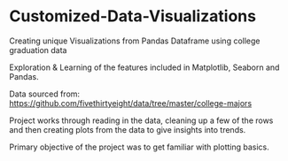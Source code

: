 # Customized-Data-Visualizations
Creating unique Visualizations from Pandas Dataframe using college graduation data

Exploration & Learning of the features included in Matplotlib, Seaborn and Pandas. 

Data sourced from: https://github.com/fivethirtyeight/data/tree/master/college-majors

Project works through reading in the data, cleaning up a few of the rows and then creating plots from the data to give insights into trends. 

Primary objective of the project was to get familiar with plotting basics. 
